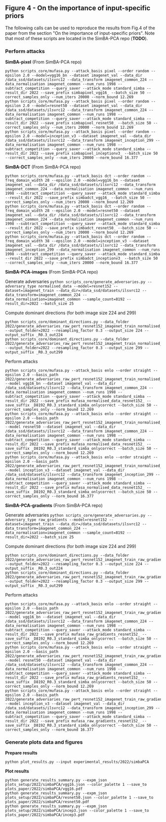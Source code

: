 ## Figure 4 - On the importance of input-specific priors

The following calls can be used to reproduce the results from Fig.4 of the paper from the section "On the importance of input-specific priors".
Note that most of these scripts are located in the SimBA-PCA repo (**TODO**).

### Perform attacks

**SimBA-pixel**
(From SimBA-PCA repo)
```
python scripts_core/mufasa.py --attack_basis pixel --order random --epsilon 2.0 --model=vgg16_bn --dataset imagenet_val --data_dir /data_ssd/datasets/ilsvrc12 --data_transform imagenet_common_224 --data_normalisation imagenet_common --num_runs 1998 --subtract_competition --query_saver --attack_mode standard_simba --result_dir 2022 --save_prefix simbapixel_vgg16_ --batch_size 50 --correct_samples_only --num_iters 20000 --norm_bound 12.269
python scripts_core/mufasa.py --attack_basis pixel --order random --epsilon 2.0 --model=resnet50 --dataset imagenet_val --data_dir /data_ssd/datasets/ilsvrc12 --data_transform imagenet_common_224 --data_normalisation imagenet_common --num_runs 1998 --subtract_competition --query_saver --attack_mode standard_simba --result_dir 2022 --save_prefix simbapixel_resnet50_ --batch_size 50 --correct_samples_only --num_iters 20000 --norm_bound 12.269
python scripts_core/mufasa.py --attack_basis pixel --order random --epsilon 2.0 --model=inception_v3 --dataset imagenet_val --data_dir /data_ssd/datasets/ilsvrc12 --data_transform imagenet_inception_299 --data_normalisation imagenet_common --num_runs 1998 --subtract_competition --query_saver --attack_mode standard_simba --result_dir 2022 --save_prefix simbapixel_inceptionv3_ --batch_size 50 --correct_samples_only --num_iters 20000 --norm_bound 16.377
```

**SimBA-DCT**
(From SimBA-PCA repo)
```
python scripts_core/mufasa.py --attack_basis dct --order random --freq_domain_width 28 --epsilon 2.0 --model=vgg16_bn --dataset imagenet_val --data_dir /data_ssd/datasets/ilsvrc12 --data_transform imagenet_common_224 --data_normalisation imagenet_common --num_runs 1998 --subtract_competition --query_saver --attack_mode standard_simba --result_dir 2022 --save_prefix simbadct_vgg16_ --batch_size 50 --correct_samples_only --num_iters 20000 --norm_bound 12.269
python scripts_core/mufasa.py --attack_basis dct --order random --freq_domain_width 28 --epsilon 2.0 --model=resnet50 --dataset imagenet_val --data_dir /data_ssd/datasets/ilsvrc12 --data_transform imagenet_common_224 --data_normalisation imagenet_common --num_runs 1998 --subtract_competition --query_saver --attack_mode standard_simba --result_dir 2022 --save_prefix simbadct_resnet50_ --batch_size 50 --correct_samples_only --num_iters 20000 --norm_bound 12.269
python scripts_core/mufasa.py --attack_basis dct --order random --freq_domain_width 38 --epsilon 2.0 --model=inception_v3 --dataset imagenet_val --data_dir /data_ssd/datasets/ilsvrc12 --data_transform imagenet_inception_299 --data_normalisation imagenet_common --num_runs 1998 --subtract_competition --query_saver --attack_mode standard_simba --result_dir 2022 --save_prefix simbadct_inceptionv3_ --batch_size 50 --correct_samples_only --num_iters 20000 --norm_bound 16.377
```

**SimBA-PCA-images**
(From SimBA-PCA repo)

Generate adversaries
`python scripts_core/generate_adversaries.py --adversary_type normalised_data --model=resnet152 --dataset=imagenet_train --data_dir=/data_ssd/datasets/ilsvrc12 --data_transform=imagenet_common_224 --data_normalisation=imagenet_common --sample_count=8192 --result_dir=2022 --batch_size 25`

Compute dominant directions (for both image size 224 and 299)
```
python scripts_core/dominant_directions.py --data_folder 2022/generate_adversaries_raw_pert_resnet152_imagenet_train_normalised_data_8192_inf --output_folder=2022 --resampling_factor 0.3 --output_size 224 --output_suffix _R0.3_out224
python scripts_core/dominant_directions.py --data_folder 2022/generate_adversaries_raw_pert_resnet152_imagenet_train_normalised_data_8192_inf --output_folder=2022 --resampling_factor 0.3 --output_size 299 --output_suffix _R0.3_out299
```

Perform attacks
```
python scripts_core/mufasa.py --attack_basis enlo --order straight --epsilon 2.0 --basis_path 2022/generate_adversaries_raw_pert_resnet152_imagenet_train_normalised_data_8192_inf_R0.3_out224.pt --model vgg16_bn --dataset imagenet_val --data_dir /data_ssd/datasets/ilsvrc12 --data_transform imagenet_common_224 --data_normalisation imagenet_common --num_runs 1998 --subtract_competition --query_saver --attack_mode standard_simba --result_dir 2022 --save_prefix mufasa_normalised_data_resnet152_ --save_suffix _D8192_R0.3_standard_simba_onlycorrect --batch_size 50 --correct_samples_only --norm_bound 12.269
python scripts_core/mufasa.py --attack_basis enlo --order straight --epsilon 2.0 --basis_path 2022/generate_adversaries_raw_pert_resnet152_imagenet_train_normalised_data_8192_inf_R0.3_out224.pt --model resnet50 --dataset imagenet_val --data_dir /data_ssd/datasets/ilsvrc12 --data_transform imagenet_common_224 --data_normalisation imagenet_common --num_runs 1998 --subtract_competition --query_saver --attack_mode standard_simba --result_dir 2022 --save_prefix mufasa_normalised_data_resnet152_ --save_suffix _D8192_R0.3_standard_simba_onlycorrect --batch_size 50 --correct_samples_only --norm_bound 12.269
python scripts_core/mufasa.py --attack_basis enlo --order straight --epsilon 2.0 --basis_path 2022/generate_adversaries_raw_pert_resnet152_imagenet_train_normalised_data_8192_inf_R0.3_out299.pt --model inception_v3 --dataset imagenet_val --data_dir /data_ssd/datasets/ilsvrc12 --data_transform imagenet_inception_299 --data_normalisation imagenet_common --num_runs 1998 --subtract_competition --query_saver --attack_mode standard_simba --result_dir 2022 --save_prefix mufasa_normalised_data_resnet152_ --save_suffix _D8192_R0.3_standard_simba_onlycorrect --batch_size 50 --correct_samples_only --norm_bound 16.377
```

**SimBA-PCA-gradients**
(From SimBA-PCA repo)

Generate adversaries
```python scripts_core/generate_adversaries.py --adversary_type raw_gradients --model=resnet152 --dataset=imagenet_train --data_dir=/data_ssd/datasets/ilsvrc12 --data_transform=imagenet_common_224 --data_normalisation=imagenet_common --sample_count=8192 --result_dir=2022 --batch_size 25```

Compute dominant directions (for both image size 224 and 299)
```
python scripts_core/dominant_directions.py --data_folder 2022/generate_adversaries_raw_pert_resnet152_imagenet_train_raw_gradients_8192_inf --output_folder=2022 --resampling_factor 0.3 --output_size 224 --output_suffix _R0.3_out224
python scripts_core/dominant_directions.py --data_folder 2022/generate_adversaries_raw_pert_resnet152_imagenet_train_raw_gradients_8192_inf --output_folder=2022 --resampling_factor 0.3 --output_size 299 --output_suffix _R0.3_out299
```

Perform attacks
```
python scripts_core/mufasa.py --attack_basis enlo --order straight --epsilon 2.0 --basis_path 2022/generate_adversaries_raw_pert_resnet152_imagenet_train_raw_gradients_8192_inf_R0.3_out224.pt --model vgg16_bn --dataset imagenet_val --data_dir /data_ssd/datasets/ilsvrc12 --data_transform imagenet_common_224 --data_normalisation imagenet_common --num_runs 1998 --subtract_competition --query_saver --attack_mode standard_simba --result_dir 2022 --save_prefix mufasa_raw_gradients_resnet152_ --save_suffix _D8192_R0.3_standard_simba_onlycorrect --batch_size 50 --correct_samples_only --norm_bound 12.269
python scripts_core/mufasa.py --attack_basis enlo --order straight --epsilon 2.0 --basis_path 2022/generate_adversaries_raw_pert_resnet152_imagenet_train_raw_gradients_8192_inf_R0.3_out224.pt --model resnet50 --dataset imagenet_val --data_dir /data_ssd/datasets/ilsvrc12 --data_transform imagenet_common_224 --data_normalisation imagenet_common --num_runs 1998 --subtract_competition --query_saver --attack_mode standard_simba --result_dir 2022 --save_prefix mufasa_raw_gradients_resnet152_ --save_suffix _D8192_R0.3_standard_simba_onlycorrect --batch_size 50 --correct_samples_only --norm_bound 12.269
python scripts_core/mufasa.py --attack_basis enlo --order straight --epsilon 2.0 --basis_path 2022/generate_adversaries_raw_pert_resnet152_imagenet_train_raw_gradients_8192_inf_R0.3_out299.pt --model inception_v3 --dataset imagenet_val --data_dir /data_ssd/datasets/ilsvrc12 --data_transform imagenet_inception_299 --data_normalisation imagenet_common --num_runs 1998 --subtract_competition --query_saver --attack_mode standard_simba --result_dir 2022 --save_prefix mufasa_raw_gradients_resnet152_ --save_suffix _D8192_R0.3_standard_simba_onlycorrect --batch_size 50 --correct_samples_only --norm_bound 16.377
```


### Generate plots data and figures

**Prepare results**

```
python plot_results.py --input experimental_results/2022/simbaPCA
```

**Plot results**

```
python generate_results_summary.py --expm_json plots_setup/2022/simbaPCA/vgg16.json --color_palette 1 --save_to plots_paper/2022/simbaPCA/vgg16.pdf
python generate_results_summary.py --expm_json plots_setup/2022/simbaPCA/resnet50.json --color_palette 1 --save_to plots_paper/2022/simbaPCA/resnet50.pdf
python generate_results_summary.py --expm_json plots_setup/2022/simbaPCA/incep3.json --color_palette 1 --save_to plots_paper/2022/simbaPCA/incep3.pdf
```